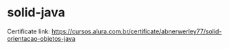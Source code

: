 # solid-java

Certificate link:
https://cursos.alura.com.br/certificate/abnerwerley77/solid-orientacao-objetos-java
